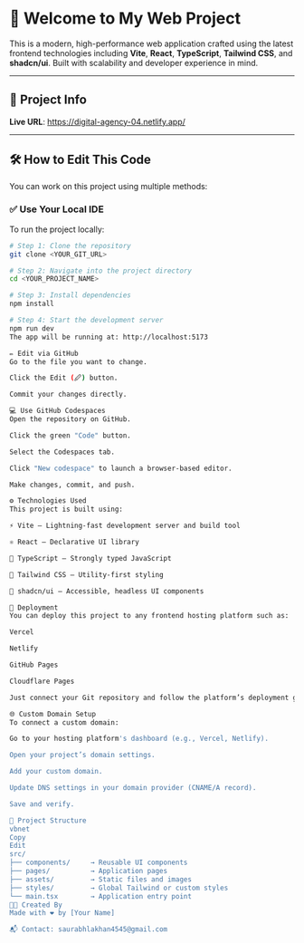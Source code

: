 # 🚀 Welcome to My Web Project

This is a modern, high-performance web application crafted using the latest frontend technologies including **Vite**, **React**, **TypeScript**, **Tailwind CSS**, and **shadcn/ui**. Built with scalability and developer experience in mind.

---

## 🔗 Project Info

**Live URL**: https://digital-agency-04.netlify.app/

---

## 🛠 How to Edit This Code

You can work on this project using multiple methods:

### ✅ Use Your Local IDE

To run the project locally:

```bash
# Step 1: Clone the repository
git clone <YOUR_GIT_URL>

# Step 2: Navigate into the project directory
cd <YOUR_PROJECT_NAME>

# Step 3: Install dependencies
npm install

# Step 4: Start the development server
npm run dev
The app will be running at: http://localhost:5173

✏️ Edit via GitHub
Go to the file you want to change.

Click the Edit (🖉) button.

Commit your changes directly.

💻 Use GitHub Codespaces
Open the repository on GitHub.

Click the green "Code" button.

Select the Codespaces tab.

Click "New codespace" to launch a browser-based editor.

Make changes, commit, and push.

⚙️ Technologies Used
This project is built using:

⚡ Vite – Lightning-fast development server and build tool

⚛️ React – Declarative UI library

🧠 TypeScript – Strongly typed JavaScript

🎨 Tailwind CSS – Utility-first styling

🧩 shadcn/ui – Accessible, headless UI components

🚀 Deployment
You can deploy this project to any frontend hosting platform such as:

Vercel

Netlify

GitHub Pages

Cloudflare Pages

Just connect your Git repository and follow the platform’s deployment guide.

🌐 Custom Domain Setup
To connect a custom domain:

Go to your hosting platform's dashboard (e.g., Vercel, Netlify).

Open your project’s domain settings.

Add your custom domain.

Update DNS settings in your domain provider (CNAME/A record).

Save and verify.

📁 Project Structure
vbnet
Copy
Edit
src/
├── components/     → Reusable UI components
├── pages/          → Application pages
├── assets/         → Static files and images
├── styles/         → Global Tailwind or custom styles
└── main.tsx        → Application entry point
👨‍💻 Created By
Made with ❤️ by [Your Name]

📬 Contact: saurabhlakhan4545@gmail.com
